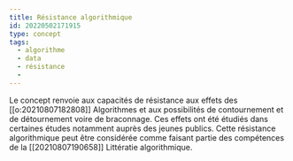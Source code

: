 ```yaml
---
title: Résistance algorithmique
id: 20220502171915
type: concept
tags:
  - algorithme
  - data
  - résistance
  - 
---
```


Le concept renvoie aux capacités de résistance aux effets des [[o:20210807182808]] Algorithmes  et aux possibilités de contournement et de détournement voire de braconnage. 
Ces effets ont été étudiés dans certaines études notamment auprès des jeunes publics.
Cette résistance algorithmique peut être considérée comme faisant partie des compétences de la [[20210807190658]] Littératie algorithmique.